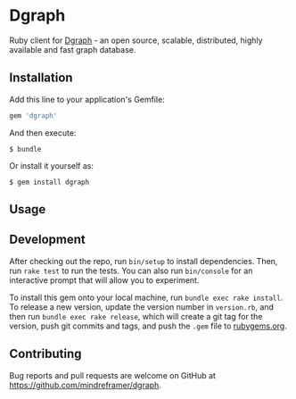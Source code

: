 # Dgraph

Ruby client for [Dgraph](https://dgraph.io/) - an open source, scalable, distributed, highly available and fast graph database.


## Installation

Add this line to your application's Gemfile:

```ruby
gem 'dgraph'
```

And then execute:

    $ bundle

Or install it yourself as:

    $ gem install dgraph

## Usage


## Development

After checking out the repo, run `bin/setup` to install dependencies. Then, run `rake test` to run the tests. You can also run `bin/console` for an interactive prompt that will allow you to experiment.

To install this gem onto your local machine, run `bundle exec rake install`. To release a new version, update the version number in `version.rb`, and then run `bundle exec rake release`, which will create a git tag for the version, push git commits and tags, and push the `.gem` file to [rubygems.org](https://rubygems.org).

## Contributing

Bug reports and pull requests are welcome on GitHub at https://github.com/mindreframer/dgraph.

